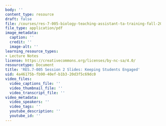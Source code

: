 ```yaml
---
body: ''
content_type: resource
draft: false
file: /courses/res-7-005-biology-teaching-assistant-ta-training-fall-2021/session-2_-keeping-students-engaged_edited_processed.pdf
file_type: application/pdf
image_metadata:
  caption: ''
  credit: ''
  image-alt: ''
learning_resource_types:
- Lecture Notes
license: https://creativecommons.org/licenses/by-nc-sa/4.0/
resourcetype: Document
title: 'RES.7-005 Session 2 Slides: Keeping Students Engaged'
uid: 4a46175b-fb90-40ef-b1b3-20d3f5c69dc0
video_files:
  video_captions_file: ''
  video_thumbnail_file: ''
  video_transcript_file: ''
video_metadata:
  video_speakers: ''
  video_tags: ''
  youtube_description: ''
  youtube_id: ''
---
```

